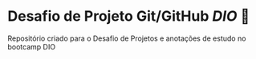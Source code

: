 # Desafio de Projeto Git/GitHub *DIO*  :bookmark_tabs:

Repositório criado para o Desafio de Projetos e anotações de estudo no bootcamp DIO
